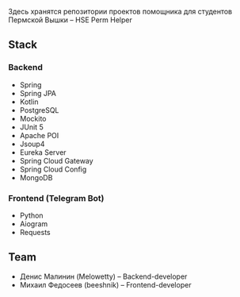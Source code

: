 Здесь хранятся репозитории проектов помощника для студентов Пермской Вышки – HSE Perm Helper
## Stack
### Backend
- Spring
- Spring JPA
- Kotlin
- PostgreSQL
- Mockito
- JUnit 5
- Apache POI
- Jsoup4
- Eureka Server
- Spring Cloud Gateway
- Spring Cloud Config
- MongoDB
### Frontend (Telegram Bot)
- Python
- Aiogram
- Requests
## Team
- Денис Малинин (Melowetty) – Backend-developer
- Михаил Федосеев (beeshnik) – Frontend-developer
